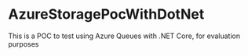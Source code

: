 # AzureStoragePocWithDotNet

This is a POC to test using Azure Queues with .NET Core, for evaluation purposes
